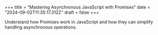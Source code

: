 +++
title = "Mastering Asynchronous JavaScript with Promises"
date = "2024-09-02T11:35:17.312Z"
draft = false
+++

  Understand how Promises work in JavaScript and how they can simplify handling asynchronous operations.
        
